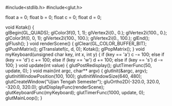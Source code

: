 #include<stdlib.h>
#include<glut.h>

float a = 0;
float b = 0;
float c = 0;
float d = 0;

void Kotak() {  
    glBegin(GL_QUADS);
    glColor3f(0, 1, 1);
    glVertex2i(0., 0.);
    glVertex2i(100., 0.);
    glColor3f(0, 0, 1);
    glVertex2i(100., 100.);
    glVertex2i(0., 100.);
    glEnd();
    glFlush();
}
void renderScene()
{
    glClear(GL_COLOR_BUFFER_BIT);
    glPushMatrix();
    glTranslatef(c, d, 0);
    Kotak();
    glPopMatrix();
}
void myKeyboard(unsigned char key, int x, int y) {
    if (key == 'a') c -= 100;
    else if (key == 'd') c += 100;
    else if (key == 'w') d += 100;
    else if (key == 's') d -= 100;
}
void update(int value) {
    glutPostRedisplay();
    glutTimerFunc(50, update, 0);
}
void main(int argc, char** argv) {
    glutInit(&argc, argv);
    glutInitWindowPosition(100, 100);
    glutInitWindowSize(640, 480);
    glutCreateWindow("Ujian Tengah Semester");
    gluOrtho2D(-320.0, 320.0, -320.0, 320.0);
    glutDisplayFunc(renderScene);
    glutKeyboardFunc(myKeyboard);
    glutTimerFunc(1000, update, 0);
    glutMainLoop();
}
